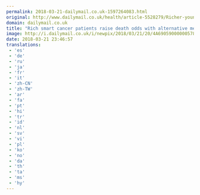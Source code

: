 ```yaml
---
permalink: 2018-03-21-dailymail.co.uk-1597264083.html
original: http://www.dailymail.co.uk/health/article-5528279/Richer-younger-smarter-cancer-patients-choose-alternative-medicine.html?ITO=1490&ns_mchannel=rss&ns_campaign=1490
domain: dailymail.co.uk
title: "Rich smart cancer patients raise death odds with alternative medicines"
image: http://i.dailymail.co.uk/i/newpix/2018/03/21/20/4A69059000000578-0-image-a-35_1521665426673.jpg
date: 2018-03-21 23:46:57
translations: 
 - 'es'
 - 'de'
 - 'ru'
 - 'ja'
 - 'fr'
 - 'it'
 - 'zh-CN'
 - 'zh-TW'
 - 'ar'
 - 'fa'
 - 'pt'
 - 'hi'
 - 'tr'
 - 'id'
 - 'nl'
 - 'sv'
 - 'vi'
 - 'pl'
 - 'ko'
 - 'no'
 - 'da'
 - 'th'
 - 'ta'
 - 'ms'
 - 'hy'
---
```


